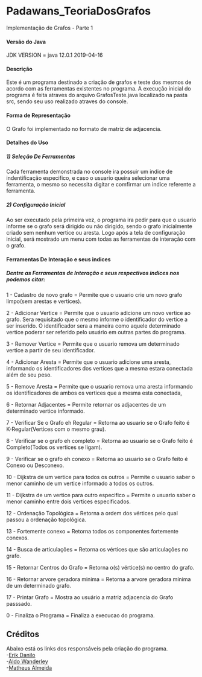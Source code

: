 # Padawans_TeoriaDosGrafos
Implementação de Grafos - Parte 1

#### Versão do Java
JDK VERSION = java 12.0.1 2019-04-16

#### Descrição
Este é um programa destinado a criação de grafos e teste dos mesmos de acordo com as ferramentas existentes no programa. A execução inicial do programa é feita atraves do arquivo GrafosTeste.java localizado na pasta src, sendo seu uso realizado atraves do console.

#### Forma de Representação
O Grafo foi implementado no formato de matriz de adjacencia.

#### Detalhes do Uso

##### 1) Seleção De Ferramentas
Cada ferramenta demonstrada no console ira possuir um indice de indentificação especifico, e caso o usuario queira selecionar uma ferramenta, o mesmo so necessita digitar e comfirmar um indice referente a ferramenta.

##### 2) Configuração Inicial
Ao ser executado pela primeira vez, o programa ira pedir para que o usuario informe se o grafo será dirigido ou não dirigido, sendo o grafo inicialmente criado sem nenhum vertice ou aresta. Logo após a tela de configuração inicial, será mostrado um menu com todas as ferramentas de interação com o grafo.

#### Ferramentas De Interação e seus indices
##### Dentre as Ferramentas de Interação e seus respectivos indices nos podemos citar:
1 - Cadastro de novo grafo = Permite que o usuario crie um novo grafo limpo(sem arestas e vertices).

2 - Adicionar Vertice = Permite que o usuario adicione um novo vertice ao grafo. Sera requisitado que o mesmo informe o identificador do vertice a ser inserido. O identificador sera a maneira como aquele determinado vertice poderar ser referido pelo usuário em outras partes do programa.

3 - Remover Vertice = Permite que o usuario remova um determinado vertice a partir de seu identificador.

4 - Adicionar Aresta = Permite que o usuario adicione uma aresta, informando os identificadores dos vertices que a mesma estara conectada além de seu peso.

5 - Remove Aresta = Permite que o usuario remova uma aresta informando os identificadores de ambos os vertices que a mesma esta conectada,

6 - Retornar Adjacentes = Permite retornar os adjacentes de um determinado vertice informado.

7 - Verificar Se o Grafo eh Regular = Retorna ao usuario se o Grafo feito é K-Regular(Vertices com o mesmo grau).

8 - Verificar se o grafo eh completo = Retorna ao usuario se o Grafo feito é Completo(Todos os vertices se ligam).

9 - Verificar se o grafo eh conexo = Retorna ao usuario se o Grafo feito é Conexo ou Desconexo.

10 - Dijkstra de um vertice para todos os outros  = Permite o usuario saber o menor caminho de um vertice informado a todos os outros.

11 - Dijkstra de um vertice para outro especifico = Permite o usuario saber o menor caminho entre dois vertices especificados.

12 - Ordenação Topológica = Retorna a ordem dos vértices pelo qual passou a ordenação topológica.

13 - Fortemente conexo = Retorna todos os componentes fortemente conexos.

14 - Busca de articulações = Retorna os vértices que são articulações no grafo.

15 - Retornar Centros do Grafo = Retorna o(s) vértice(s) no centro do grafo.

16 - Retornar arvore geradora minima = Retorna a arvore geradora mínima de um determinado grafo.

17 - Printar Grafo = Mostra ao usuário a matriz adjacencia do Grafo passsado.

0 - Finaliza o Programa = Finaliza a execucao do programa.

## Créditos
Abaixo está os links dos responsáveis pela criação do programa.<br />
-[Erik Danilo](https://github.com/ErikDCAlmeida)<br />
-[Aldo Wanderley](https://github.com/Aldo-1)<br />
-[Matheus Almeida](https://github.com/matheus-nunes-Unit)

